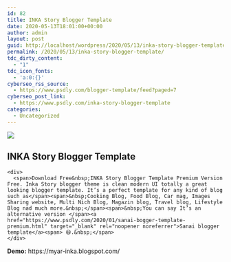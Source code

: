 ```yaml
---
id: 82
title: INKA Story Blogger Template
date: 2020-05-13T18:01:00+00:00
author: admin
layout: post
guid: http://localhost/wordpress/2020/05/13/inka-story-blogger-template/
permalink: /2020/05/13/inka-story-blogger-template/
tdc_dirty_content:
  - "1"
tdc_icon_fonts:
  - 'a:0:{}'
cyberseo_rss_source:
  - https://www.psdly.com/blogger-template/feed?paged=7
cyberseo_post_link:
  - https://www.psdly.com/inka-story-blogger-template
categories:
  - Uncategorized
---
```

<div>
  <img src="https://i2.wp.com/www.psdly.com/wp-content/uploads/2020/05/INKA-Story-Blogger-Template-Premium-Version-Free-Download.jpg" class="ff-og-image-inserted" />
</div>

<div dir="ltr" readability="6.6824742268041">
  <div dir="ltr">
    <h2>
      <span>INKA Story Blogger Template</span>
    </h2>
    
    <div>
      <span>Download Free&nbsp;INKA Story Blogger Template Premium Version Free. Inka Story blogger theme is clean modern UI totally a great looking blogger template. It’s a perfect template for any kind of blog such as</span><span>&nbsp;Cooking Blog, Food Blog, Car mag, Images Sharing website, Multi Nich Blog, Magazin blog, Travel blog, Lifestyle Blog nad much more.&nbsp;</span><span>&nbsp;You can say It’s an alternative version </span><a href="https://www.psdly.com/2020/01/sanai-bogger-template-premium.html" target="_blank" rel="noopener noreferrer">Sanai blogger template</a><span> 😆.&nbsp;</span>
    </div>
  </div>
  
  <p>
    <span><b>Demo:</b>&nbsp;https://myar-inka.blogspot.com/</span>
  </p>
</div>